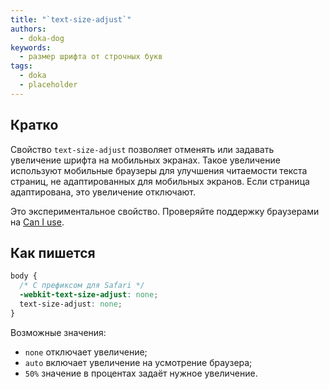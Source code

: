 ```yaml
---
title: "`text-size-adjust`"
authors:
  - doka-dog
keywords:
  - размер шрифта от строчных букв
tags:
  - doka
  - placeholder
---
```


## Кратко

Свойство `text-size-adjust` позволяет отменять или задавать увеличение шрифта на мобильных экранах. Такое увеличение используют мобильные браузеры для улучшения читаемости текста страниц, не адаптированных для мобильных экранов. Если страница адаптирована, это увеличение отключают.

Это экспериментальное свойство. Проверяйте поддержку браузерами на [Can I use](https://caniuse.com/text-size-adjust).

## Как пишется

```css
body {
  /* С префиксом для Safari */
  -webkit-text-size-adjust: none;
  text-size-adjust: none;
}
```

Возможные значения:

- `none` отключает увеличение;
- `auto` включает увеличение на усмотрение браузера;
- `50%` значение в процентах задаёт нужное увеличение.
